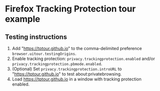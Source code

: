 # Firefox Tracking Protection tour example

## Testing instructions
1. Add "https://tptour.github.io" to the comma-delimited preference `browser.uitour.testingOrigins`.
2. Enable tracking protection: `privacy.trackingprotection.enabled` and/or `privacy.trackingprotection.pbmode.enabled`.
3. (Optional) Set `privacy.trackingprotection.introURL` to "https://tptour.github.io" to test about:privatebrowsing.
4. Load https://tptour.github.io in a window with tracking protection enabled.
